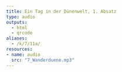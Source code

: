 ```yaml
---
title: Ein Tag in der Dünenwelt, 1. Absatz
type: audio
outputs:
  - html
  - qrcode
aliases:
  - /k/7/11a/
resources:
- name: audio
  src: "7_Wanderduene.mp3"
---
```

